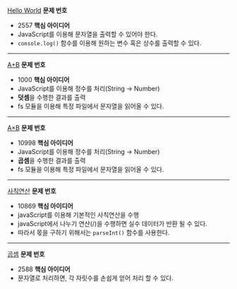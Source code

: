 
[Hello World](https://www.acmicpc.net/problem/2557)
**문제 번호**
- 2557
**핵심 아이디어**
- JavaScript를 이용해 문자열을 출력할 수 있어야 한다.
- `console.log()` 함수를 이용해 원하는 변수 혹은 상수를 출력할 수 있다.
---
[A+B](https://www.acmicpc.net/problem/1000)
**문제 번호**
- 1000
**핵심 아이디어**
- JavaScript를 이용해 정수를 처리(String -> Number)
- **덧셈**을 수행한 결과를 출력
- fs 모듈을 이용해 특정 파일에서 문자열을 읽어올 수 있다.
---
[A×B](https://www.acmicpc.net/problem/10998)
**문제 번호**
- 10998
**핵심 아이디어**
- JavaScript를 이용해 정수를 처리(String -> Number)
- **곱셈**을 수행한 결과를 출력
- fs 모듈을 이용해 특정 파일에서 문자열을 읽어올 수 있다.
---
[사칙연산](https://www.acmicpc.net/problem/10869)
**문제 번호**
- 10869
**핵심 아이디어**
- javaScript를 이용해 기본적인 사칙연산을 수행
- javaScript에서 나누기 연산(/)을 수행하면 실수 데이터가 반환 될 수 있다.
- 따라서 몫을 구하기 위해서는 `parseInt()` 함수를 사용한다.
---
[곱셈](https://www.acmicpc.net/problem/2588)
**문제 번호**
- 2588
**핵심 아이디어**
- 문자열로 처리하면, 각 자릿수를 손쉽게 얻어 처리 할 수 있다.